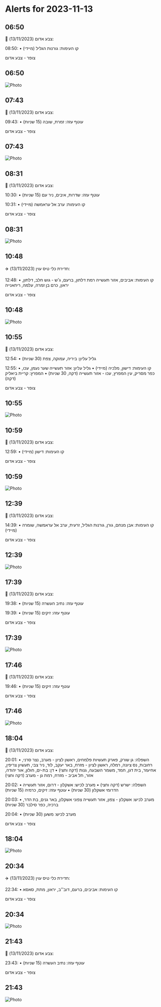 # Alerts for 2023-11-13

## 06:50

🔴 צבע אדום (13/11/2023):

08:50:
• קו העימות: גורנות הגליל (מיידי)

צופר - צבע אדום

## 06:50

![Photo](images/16909.jpg)

## 07:43

🔴 צבע אדום (13/11/2023):

09:43:
• עוטף עזה: זמרת, שובה (15 שניות)

צופר - צבע אדום

## 07:43

![Photo](images/16911.jpg)

## 08:31

🔴 צבע אדום (13/11/2023):

10:30:
• עוטף עזה: שדרות, איבים, ניר עם (15 שניות)

10:31:
• קו העימות: ערב אל עראמשה (מיידי)

צופר - צבע אדום

## 08:31

![Photo](images/16915.jpg)

## 10:48

✈️ חדירת כלי טיס עוין (13/11/2023):

12:48:
• קו העימות: אביבים, אזור תעשייה רמת דלתון, ברעם, ג'ש - גוש חלב, דלתון, יראון, כרם בן זמרה, עלמה, ריחאנייה 

צופר - צבע אדום

## 10:48

![Photo](images/16917.jpg)

## 10:55

🔴 צבע אדום (13/11/2023):

12:54:
• גליל עליון: ביריה, עמוקה, צפת (30 שניות)

12:55:
• קו העימות: דישון, מלכיה (מיידי)
• גליל עליון: אזור תעשייה שער נעמן, עכו, כפר מסריק, עין המפרץ, עכו - אזור תעשייה (דקה, 30 שניות)
• המפרץ: קריית ביאליק (דקה)

צופר - צבע אדום

## 10:55

![Photo](images/16923.jpg)

## 10:59

🔴 צבע אדום (13/11/2023):

12:59:
• קו העימות: דישון (מיידי)

צופר - צבע אדום

## 10:59

![Photo](images/16925.jpg)

## 12:39

🔴 צבע אדום (13/11/2023):

14:39:
• קו העימות: אבן מנחם, גורן, גורנות הגליל, זרעית, ערב אל עראמשה, שומרה (מיידי)

צופר - צבע אדום

## 12:39

![Photo](images/16927.jpg)

## 17:39

🔴 צבע אדום (13/11/2023):

19:38:
• עוטף עזה: נתיב העשרה (15 שניות)

19:39:
• עוטף עזה: זיקים (15 שניות)

צופר - צבע אדום

## 17:39

![Photo](images/16931.jpg)

## 17:46

🔴 צבע אדום (13/11/2023):

19:46:
• עוטף עזה: זיקים (15 שניות)

צופר - צבע אדום

## 17:46

![Photo](images/16933.jpg)

## 18:04

🔴 צבע אדום (13/11/2023):

20:01:
• השפלה: גן שורק, פארק תעשיות פלמחים, ראשון לציון - מערב, נצר סרני, רחובות, נס ציונה, רמלה, ראשון לציון - מזרח, באר יעקב, לוד, ניר צבי, תעשיון צריפין, אחיעזר, בית דגן, חמד, משמר השבעה, גנות (דקה וחצי)
• דן: בת-ים, חולון, אור יהודה, אזור, תל אביב - מזרח, רמת גן - מערב (דקה וחצי)

20:02:
• השפלה: ישרש (דקה וחצי)
• מערב לכיש: אשקלון - דרום, אזור תעשייה הדרומי אשקלון (30 שניות)
• עוטף עזה: זיקים, כרמיה (15 שניות)

20:03:
• מערב לכיש: אשקלון - צפון, אזור תעשייה צפוני אשקלון, באר גנים, בת הדר, ברכיה, כפר סילבר (30 שניות)

20:04:
• מערב לכיש: משען (30 שניות)

צופר - צבע אדום

## 18:04

![Photo](images/16955.jpg)

## 20:34

✈️ חדירת כלי טיס עוין (13/11/2023):

22:34:
• קו העימות: אביבים, ברעם, דוב''ב, יראון, מתת, סאסא 

צופר - צבע אדום

## 20:34

![Photo](images/16957.jpg)

## 21:43

🔴 צבע אדום (13/11/2023):

23:43:
• עוטף עזה: נתיב העשרה (15 שניות)

צופר - צבע אדום

## 21:43

![Photo](images/16959.jpg)

